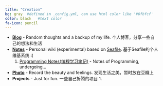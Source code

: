 ```yaml
---
title: "Creation"
bg: gray  #defined in _config.yml, can use html color like '#0fbfcf'
color: black   #text color
fa-icon: pencil
---
```


* <i class="fa fa-bold"></i> [**Blog**](http://blog.billryan.me) - Random thoughts and a backup of my life. 个人博客，分享一些自己的想法和生活
* <i class="fa fa-book"></i> [**Notes**](https://seafile.yuanbin.me/group/1/wiki/) - Personal wiki (experimental) based on [Seafile](http://seafile.com). 基于Seafile的个人维基系统 :)
  1. [Programming Notes(编程学习笔记)](http://prog-notes.yuanbin.me) - Notes of Programming, undergoing... 
* <i class="fa fa-camera"></i> [**Photo**](http://www.douban.com/people/billryan/photos) - Record the beauty and feelings. 发现生活之美，暂时放在豆瓣上
* <i class="fa fa-cogs"></i> **Projects** - Just for fun. 一些自己折腾的项目
  1. 
